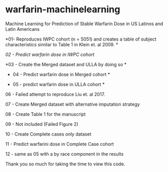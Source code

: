 # warfarin-machinelearning
Machine Learning for Prediction of Stable Warfarin Dose in US Latinos and Latin Americans


*01- Reproduces IWPC cohort (n = 5051) and creates a table of subject characteristics similar to Table 1 in Klein et. al 2009. *

*02 - Predict warfarin dose in IWPC cohort*

*03 - Create the Merged dataset and ULLA by doing so *

* 04 - Predict warfarin dose in Merged cohort *

* 05 - predict warfarin dose in ULLA cohort *

06 - Failed attempt to reproduce Liu et. al 2017. 

07 - Create Merged dataset with alternative imputation strategy 

08 - Create Table 1 for the manuscript

09 - Not included (Failed Figure 2) 

10 - Create Complete cases only dataset

11 - Predict warfarini dose in Complete Case cohort

12 - same as 05 with a by race component in the results

Thank you so much for taking the time to view this code. 
